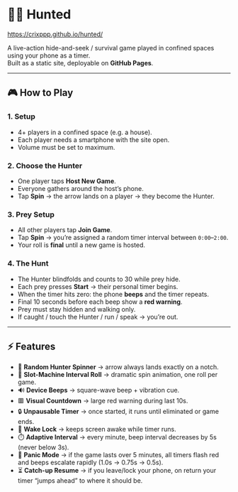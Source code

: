 # 🕵️‍♂️ Hunted  

https://crixppp.github.io/hunted/

A live-action hide-and-seek / survival game played in confined spaces using your phone as a timer.  
Built as a static site, deployable on **GitHub Pages**.  

---

## 🎮 How to Play  

### 1. Setup  
- 4+ players in a confined space (e.g. a house).  
- Each player needs a smartphone with the site open.  
- Volume must be set to maximum.  

### 2. Choose the Hunter  
- One player taps **Host New Game**.  
- Everyone gathers around the host’s phone.  
- Tap **Spin** → the arrow lands on a player → they become the Hunter.  

### 3. Prey Setup  
- All other players tap **Join Game**.  
- Tap **Spin** → you’re assigned a random timer interval between `0:00`–`2:00`.  
- Your roll is **final** until a new game is hosted.  

### 4. The Hunt  
- The Hunter blindfolds and counts to 30 while prey hide.  
- Each prey presses **Start** → their personal timer begins.  
- When the timer hits zero: the phone **beeps** and the timer repeats.  
- Final 10 seconds before each beep show a **red warning**.  
- Prey must stay hidden and walking only.  
- If caught / touch the Hunter / run / speak → you’re out.  

---

## ⚡ Features  

- 🎯 **Random Hunter Spinner** → arrow always lands exactly on a notch.  
- 🎲 **Slot-Machine Interval Roll** → dramatic spin animation, one roll per game.  
- 🔊 **Device Beeps** → square-wave beep + vibration cue.  
- 🟥 **Visual Countdown** → large red warning during last 10s.  
- 🔒 **Unpausable Timer** → once started, it runs until eliminated or game ends.  
- 🌙 **Wake Lock** → keeps screen awake while timer runs.  
- ⏱️ **Adaptive Interval** → every minute, beep interval decreases by 5s (never below 3s).  
- 🚨 **Panic Mode** → if the game lasts over 5 minutes, all timers flash red and beeps escalate rapidly (1.0s → 0.75s → 0.5s).  
- ⏳ **Catch-up Resume** → if you leave/lock your phone, on return your timer “jumps ahead” to where it should be.  
